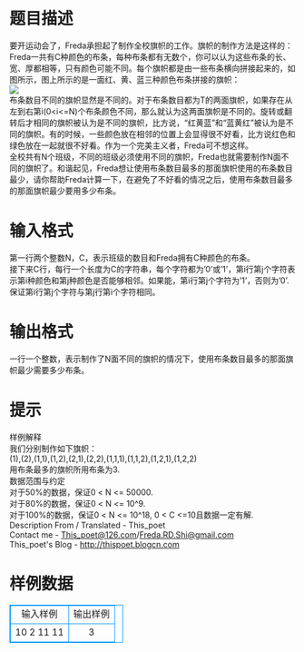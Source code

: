 # 

 
 # 题目描述 
要开运动会了，Freda承担起了制作全校旗帜的工作。旗帜的制作方法是这样的：Freda一共有C种颜色的布条，每种布条都有无数个，你可以认为这些布条的长、宽、厚都相等，只有颜色可能不同。每个旗帜都是由一些布条横向拼接起来的，如图所示，图上所示的是一面红、黄、蓝三种颜色布条拼接的旗帜：<BR><img src="/source/joyoi/tyvj-1923/img/aHR0cDovL3d3dy5qb3lvaS5jbi9wcm9ibGVtL3R5dmotMTkyMy9odHRwOi8vZmlsZS0wMi5ibG9nY24uY29tL3dwMDEvTTAwLzA4LzY3L3dLZ0tDMUEwWllJQUFBQUFBQUFQTTJ4dVhJbzUyNC5qcGc=.jpg" border=0 align=middle><BR>布条数目不同的旗帜显然是不同的。对于布条数目都为T的两面旗帜，如果存在从左到右第i(0&lt;i&lt;=N)个布条颜色不同，那么就认为这两面旗帜是不同的。旋转或翻转后才相同的旗帜被认为是不同的旗帜，比方说，“红黄蓝”和“蓝黄红”被认为是不同的旗帜。有的时候，一些颜色放在相邻的位置上会显得很不好看，比方说红色和绿色放在一起就很不好看。作为一个完美主义者，Freda可不想这样。<BR>全校共有N个班级，不同的班级必须使用不同的旗帜，Freda也就需要制作N面不同的旗帜了。和谐起见，Freda想让使用布条数目最多的那面旗帜使用的布条数目最少，请你帮助Freda计算一下，在避免了不好看的情况之后，使用布条数目最多的那面旗帜最少要用多少布条。 

 
 # 输入格式 
第一行两个整数N，C，表示班级的数目和Freda拥有C种颜色的布条。<BR>接下来C行，每行一个长度为C的字符串，每个字符都为’0’或’1’，第i行第j个字符表示第i种颜色和第j种颜色是否能够相邻。如果能，第i行第j个字符为’1’，否则为’0’.保证第i行第j个字符与第j行第i个字符相同。 

 
 # 输出格式 
一行一个整数，表示制作了N面不同的旗帜的情况下，使用布条数目最多的那面旗帜最少需要多少布条。 

 
 # 提示 
样例解释<BR>我们分别制作如下旗帜：<BR>(1),(2),(1,1),(1,2),(2,1),(2,2),(1,1,1),(1,1,2),(1,2,1),(1,2,2)<BR>用布条最多的旗帜所用布条为3.<BR>数据范围与约定<BR>对于50%的数据，保证0&nbsp;&lt;&nbsp;N&nbsp;&lt;=&nbsp;50000.<BR>对于80%的数据，保证0&nbsp;&lt;&nbsp;N&nbsp;&lt;=&nbsp;10^9.<BR>对于100%的数据，保证0&nbsp;&lt;&nbsp;N&nbsp;&lt;=&nbsp;10^18,&nbsp;0&nbsp;&lt;&nbsp;C&nbsp;&lt;=10且数据一定有解.<BR>Description&nbsp;From&nbsp;/&nbsp;Translated&nbsp;-&nbsp;This_poet<BR>Contact&nbsp;me&nbsp;-&nbsp;This_poet@126.com/Freda.RD.Shi@gmail.com<BR>This_poet's&nbsp;Blog&nbsp;-&nbsp;http://thispoet.blogcn.com 
# 样例数据
<style>
        table,table tr th, table tr td { border:1px solid #0094ff; }
        table { width: 200px; min-height: 25px; line-height: 25px; text-align: center; border-collapse: collapse;}   
    </style>
<table>
	<tr>
		<td>输入样例</td>
		<td>输出样例</td>
	</tr>
<tr><td>10 2
11 
11
</td><td>3
</td></tr></table>
